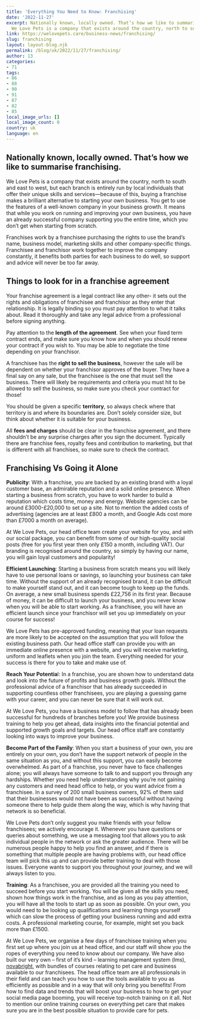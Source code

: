 ```yaml
---
title: 'Everything You Need to Know: Franchising'
date: '2022-11-27'
excerpt: Nationally known, locally owned. That’s how we like to summarise franchising.
  We Love Pets is a company that exists around the country, north to south…
link: https://welovepets.care/business-news/franchising/
slug: franchising
layout: layout-blog.njk
permalink: /blog/uk/2022/11/27/franchising/
author: 13
categories:
- 71
tags:
- 86
- 88
- 90
- 91
- 87
- 82
- 85
local_image_urls: []
local_image_count: 0
country: uk
language: en
---
```


## Nationally known, locally owned. That’s how we like to summarise franchising.

We Love Pets is a company that exists around the country, north to south and east to west, but each branch is entirely run by local individuals that offer their unique skills and services—because of this, buying a franchise makes a brilliant alternative to starting your own business. You get to use the features of a well-known company in your business growth. It means that while you work on running and improving your own business, you have an already successful company supporting you the entire time, which you don’t get when starting from scratch.

Franchises work by a franchisee purchasing the rights to use the brand’s name, business model, marketing skills and other company-specific things. Franchisee and franchisor work together to improve the company constantly, it benefits both parties for each business to do well, so support and advice will never be too far away.

## **Things to look for in a franchise agreement**

Your franchise agreement is a legal contract like any other- it sets out the rights and obligations of franchisee and franchisor as they enter that relationship. It is legally binding so you must pay attention to what it talks about. Read it thoroughly and take any legal advice from a professional before signing anything.

Pay attention to the **length of the agreement**. See when your fixed term contract ends, and make sure you know how and when you should renew your contract if you wish to. You may be able to negotiate the time depending on your franchisor.

A franchisee has the **right to sell the business**, however the sale will be dependent on whether your franchisor approves of the buyer. They have a final say on any sale, but the franchisee is the one that must sell the business. There will likely be requirements and criteria you must hit to be allowed to sell the business, so make sure you check your contract for those!

You should be given a specific **territory**, so always check where that territory is and where its boundaries are. Don’t solely consider size, but think about whether it is suitable for your business.

All **fees and charges** should be clear in the franchise agreement, and there shouldn’t be any surprise charges after you sign the document. Typically there are franchise fees, royalty fees and contribution to marketing, but that is different with all franchises, so make sure to check the contract.

## **Franchising Vs Going it Alone**

**Publicity**: With a franchise, you are backed by an existing brand with a loyal customer base, an admirable reputation and a solid online presence. When starting a business from scratch, you have to work harder to build a reputation which costs time, money and energy. Website agencies can be around £3000-£20,000 to set up a site. Not to mention the added costs of advertising (agencies are at least £800 a month, and Google Ads cost more than £7000 a month on average).

At We Love Pets, our head office team create your website for you, and with our social package, you can benefit from some of our high-quality social posts (free for you first year then only £150 a month, including VAT). Our branding is recognised around the country, so simply by having our name, you will gain loyal customers and popularity!

**Efficient Launching**: Starting a business from scratch means you will likely have to use personal loans or savings, so launching your business can take time. Without the support of an already recognised brand, it can be difficult to make yourself stand out, and it can become tough to keep up the funds. On average, a new small business spends £22,756 in its first year. Because of money, it can be difficult to launch your business, and you never know when you will be able to start working. As a franchisee, you will have an efficient launch since your franchisor will set you up immediately on your course for success!

We Love Pets has pre-approved funding, meaning that your loan requests are more likely to be accepted on the assumption that you will follow the existing business path. Our head office staff can provide you with an immediate online presence with a website, and you will receive marketing, uniform and leaflets when you join the team. Everything needed for your success is there for you to take and make use of.

**Reach Your Potentia**l: In a franchise, you are shown how to understand data and look into the future of profits and business growth goals. Without the professional advice of a franchisor that has already succeeded in supporting countless other franchisees, you are playing a guessing game with your career, and you can never be sure that it will work out.

At We Love Pets, you have a business model to follow that has already been successful for hundreds of branches before you! We provide business training to help you get ahead, data insights into the financial potential and supported growth goals and targets. Our head office staff are constantly looking into ways to improve your business.

**Become Part of the Family**: When you start a business of your own, you are entirely on your own, you don’t have the support network of people in the same situation as you, and without this support, you can easily become overwhelmed. As part of a franchise, you never have to face challenges alone; you will always have someone to talk to and support you through any hardships. Whether you need help understanding why you’re not gaining any customers and need head office to help, or you want advice from a franchisee. In a survey of 200 small business owners, 92% of them said that their businesses would not have been as successful without having someone there to help guide them along the way, which is why having that network is so beneficial.

We Love Pets don’t only suggest you make friends with your fellow franchisees; we actively encourage it. Whenever you have questions or queries about something, we use a messaging tool that allows you to ask individual people in the network or ask the greater audience. There will be numerous people happy to help you find an answer, and if there is something that multiple people are having problems with, our head office team will pick this up and can provide better training to deal with those issues. Everyone wants to support you throughout your journey, and we will always listen to you.

**Training**: As a franchisee, you are provided all the training you need to succeed before you start working. You will be given all the skills you need, shown how things work in the franchise, and as long as you pay attention, you will have all the tools to start up as soon as possible. On your own, you would need to be looking up qualifications and learning things yourself which can slow the process of getting your business running and add extra costs. A professional marketing course, for example, might set you back more than £1500.

At We Love Pets, we organise a few days of franchisee training when you first set up where you join us at head office, and our staff will show you the ropes of everything you need to know about our company. We have also built our very own – first of it’s kind – learning management system (lms), [novabright](https://novabright.io/), with bundles of courses relating to pet care and business available to our franchisees. The head office team are all professionals in their field and can teach you how to use the tools available to you as efficiently as possible and in a way that will only bring you benefits! From how to find data and trends that will boost your business to how to get your social media page booming, you will receive top-notch training on it all. Not to mention our online training courses on everything pet care that makes sure you are in the best possible situation to provide care for pets.